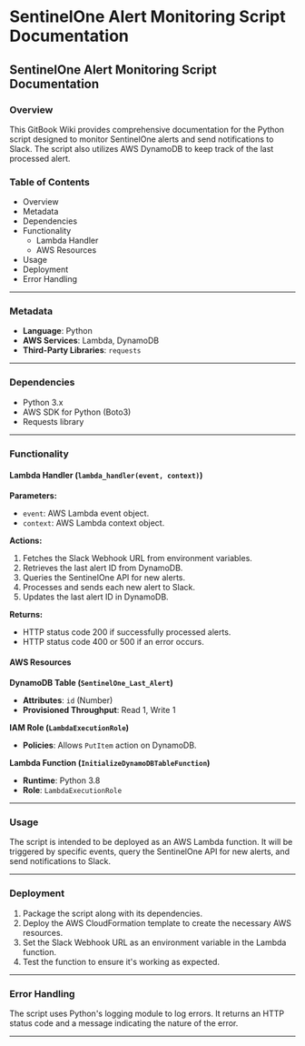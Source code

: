 # SentinelOne Alert Monitoring Script Documentation

## SentinelOne Alert Monitoring Script Documentation

### Overview

This GitBook Wiki provides comprehensive documentation for the Python script designed to monitor SentinelOne alerts and send notifications to Slack. The script also utilizes AWS DynamoDB to keep track of the last processed alert.

### Table of Contents

* Overview
* Metadata
* Dependencies
* Functionality
  * Lambda Handler
  * AWS Resources
* Usage
* Deployment
* Error Handling

***

### Metadata

* **Language**: Python
* **AWS Services**: Lambda, DynamoDB
* **Third-Party Libraries**: `requests`

***

### Dependencies

* Python 3.x
* AWS SDK for Python (Boto3)
* Requests library

***

### Functionality

#### Lambda Handler (`lambda_handler(event, context)`)

**Parameters:**

* `event`: AWS Lambda event object.
* `context`: AWS Lambda context object.

**Actions:**

1. Fetches the Slack Webhook URL from environment variables.
2. Retrieves the last alert ID from DynamoDB.
3. Queries the SentinelOne API for new alerts.
4. Processes and sends each new alert to Slack.
5. Updates the last alert ID in DynamoDB.

**Returns:**

* HTTP status code 200 if successfully processed alerts.
* HTTP status code 400 or 500 if an error occurs.

#### AWS Resources

**DynamoDB Table (`SentinelOne_Last_Alert`)**

* **Attributes**: `id` (Number)
* **Provisioned Throughput**: Read 1, Write 1

**IAM Role (`LambdaExecutionRole`)**

* **Policies**: Allows `PutItem` action on DynamoDB.

**Lambda Function (`InitializeDynamoDBTableFunction`)**

* **Runtime**: Python 3.8
* **Role**: `LambdaExecutionRole`

***

### Usage

The script is intended to be deployed as an AWS Lambda function. It will be triggered by specific events, query the SentinelOne API for new alerts, and send notifications to Slack.

***

### Deployment

1. Package the script along with its dependencies.
2. Deploy the AWS CloudFormation template to create the necessary AWS resources.
3. Set the Slack Webhook URL as an environment variable in the Lambda function.
4. Test the function to ensure it's working as expected.

***

### Error Handling

The script uses Python's logging module to log errors. It returns an HTTP status code and a message indicating the nature of the error.

***

